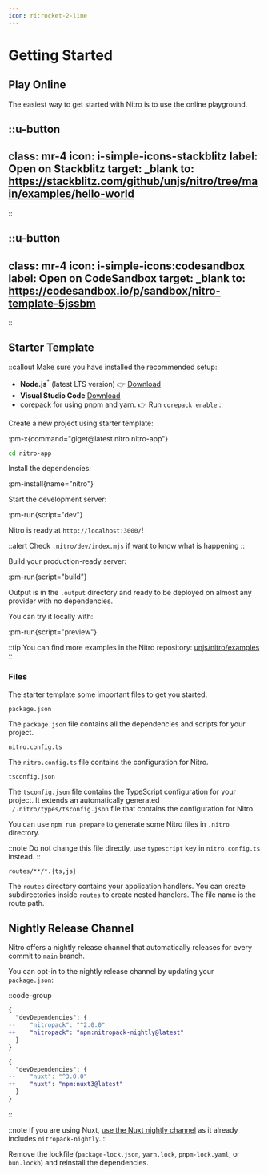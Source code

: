 ```yaml
---
icon: ri:rocket-2-line
---
```


# Getting Started

<!-- TODO: Better introduction Under the hood, Nitro is using [h3](https://h3.unjs.io) as HTTP framework, embeds many utilities (file routing, storage, cache...) and preconfigured packages like [unimports](https://unimports.unjs.io) or [unstorage](https://unstorage.unjs.io) and provide a set of presets to deploy your server anywhere.

Now you know what Nitro is, let's get started and create your first Nitro app!

-->

## Play Online

The easiest way to get started with Nitro is to use the online playground.

::u-button
---
class: mr-4
icon: i-simple-icons-stackblitz
label: Open on Stackblitz
target: _blank
to: https://stackblitz.com/github/unjs/nitro/tree/main/examples/hello-world
---
::

::u-button
---
class: mr-4
icon: i-simple-icons:codesandbox
label: Open on CodeSandbox
target: _blank
to: https://codesandbox.io/p/sandbox/nitro-template-5jssbm
---
::

## Starter Template

::callout
Make sure you have installed the recommended setup:
* **Node.js**<sup>*</sup> (latest LTS version) 👉 [Download](https://nodejs.org/en/download/)
* **Visual Studio Code**  [Download](https://code.visualstudio.com/)
* [corepack](https://nodejs.org/api/corepack.html) for using pnpm and yarn. 👉 Run `corepack enable`
::

Create a new project using starter template:

:pm-x{command="giget@latest nitro nitro-app"}

```sh
cd nitro-app
```

Install the dependencies:

:pm-install{name="nitro"}

Start the development server:

:pm-run{script="dev"}

Nitro is ready at `http://localhost:3000/`!

::alert
Check `.nitro/dev/index.mjs` if want to know what is happening
::

Build your production-ready server:

:pm-run{script="build"}

Output is in the `.output` directory and ready to be deployed on almost any provider with no dependencies.

You can try it locally with:

:pm-run{script="preview"}

::tip
You can find more examples in the Nitro repository: [unjs/nitro/examples](https://github.com/unjs/nitro/tree/main/examples)
::

### Files

The starter template some important files to get you started.

`package.json`

The `package.json` file contains all the dependencies and scripts for your project.

`nitro.config.ts`

The `nitro.config.ts` file contains the configuration for Nitro.

`tsconfig.json`

The `tsconfig.json` file contains the TypeScript configuration for your project. It extends an automatically generated `./.nitro/types/tsconfig.json` file that contains the configuration for Nitro.

You can use `npm run prepare` to generate some Nitro files in `.nitro` directory.

::note
Do not change this file directly, use `typescript` key in `nitro.config.ts` instead.
::

`routes/**/*.{ts,js}`

The `routes` directory contains your application handlers. You can create subdirectories inside `routes` to create nested handlers. The file name is the route path.

## Nightly Release Channel

Nitro offers a nightly release channel that automatically releases for every commit to `main` branch.

You can opt-in to the nightly release channel by updating your `package.json`:

::code-group
```diff [Nitro]
{
  "devDependencies": {
--    "nitropack": "^2.0.0"
++    "nitropack": "npm:nitropack-nightly@latest"
  }
}
```

```diff [Nuxt]
{
  "devDependencies": {
--    "nuxt": "^3.0.0"
++    "nuxt": "npm:nuxt3@latest"
  }
}
```
::

::note
If you are using Nuxt, [use the Nuxt nightly channel](https://nuxt.com/docs/guide/going-further/nightly-release-channel#opting-in) as it already includes `nitropack-nightly`.
::

Remove the lockfile (`package-lock.json`, `yarn.lock`, `pnpm-lock.yaml`, or `bun.lockb`) and reinstall the dependencies.
